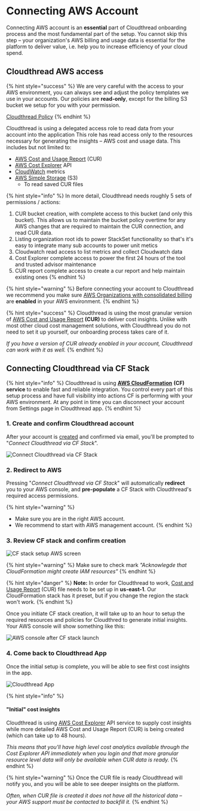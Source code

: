 # Connecting AWS Account

Connecting AWS account is an **essential** part of Cloudthread onboarding process and the most fundamental part of the setup. You cannot skip this step – your organization's AWS billing and usage data is essential for the platform to deliver value, i.e. help you to increase efficiency of your cloud spend.

## Cloudthread AWS access

{% hint style="success" %}
We are very careful with the access to your AWS environment, you can always see and adjust the policy templates we use in your accounts. Our policies are **read-only**, except for the billing S3 bucket we setup for you with your permission.

[Cloudthread Policy](http://s3.us-west-2.amazonaws.com/cloudthread-cfn-resources/stacks/VLiZS1awYio9Hlp2afzh1QKEG4HOV4nAPEEzC5ckHDQ.yaml)
{% endhint %}

Cloudthread is using a delegated access role to read data from your account into the application This role has read access only to the resources necessary for generating the insights – AWS cost and usage data. This includes but not limited to:

* [AWS Cost and Usage Report](https://aws.amazon.com/aws-cost-management/aws-cost-and-usage-reporting/) (CUR)
* [AWS Cost Explorer](https://aws.amazon.com/aws-cost-management/aws-cost-explorer/) API
* [CloudWatch](https://aws.amazon.com/cloudwatch/) metrics
* [AWS Simple Storage](https://aws.amazon.com/s3) (S3)
  * To read saved CUR files

{% hint style="info" %}
In more detail, Cloudthread needs roughly 5 sets of permissions / actions:

1. CUR bucket creation, with complete access to this bucket (and only this bucket). This allows us to maintain the bucket policy overtime for any AWS changes that are required to maintain the CUR connection, and read CUR data.
2. Listing organization root ids to power StackSet functionality so that's it's easy to integrate many sub accounts to power unit metics
3. Cloudwatch read access to list metrics and collect Cloudwatch data
4. Cost Explorer complete access to power the first 24 hours of the tool and trusted advisor maintenance
5. CUR report complete access to create a cur report and help maintain existing ones
{% endhint %}

{% hint style="warning" %}
Before connecting your account to Cloudthread we recommend you make sure [AWS Organizations with consolidated billing](https://aws.amazon.com/organizations/) are **enabled** in your AWS environment.
{% endhint %}

{% hint style="success" %}
Cloudthread is using the most granular version of [AWS Cost and Usage Report](https://aws.amazon.com/aws-cost-management/aws-cost-and-usage-reporting/) **(CUR)** to deliver cost insights. Unlike with most other cloud cost management solutions, with Cloudthread you do not need to set it up yourself, our onboarding process takes care of it.

_If you have a version of CUR already enabled in your account, Cloudthread can work with it as well._
{% endhint %}

## Connecting Cloudthread via CF Stack

{% hint style="info" %}
Cloudthread is using [**AWS CloudFormation**](https://aws.amazon.com/cloudformation/) **(CF)** **service** to enable fast and reliable integration. You control every part of this setup process and have full visibility into actions CF is performing with your AWS environment. At any point in time you can disconnect your account from Settings page in Cloudthread app.
{% endhint %}

### 1. Create and confirm Cloudthread account

After your account is [created](app.cloudthread.io/sign-up/) and confirmed via email, you'll be prompted to "_Connect Cloudthread via CF Stack_".

![Connect Cloudthread via CF Stack](https://archbee-image-uploads.s3.amazonaws.com/c7\_e5ZVbCODT0rr09z9Gx/51jIaOM0EwsLP\_\_rD08MG\_image.png)

### 2. Redirect to AWS

Pressing "_Connect Cloudthread via CF Stack_" will automatically **redirect** you to your AWS console, and **pre-populate** a CF Stack with Cloudthread's required access permissions.

{% hint style="warning" %}
* Make sure you are in the right AWS account.
* We recommend to start with AWS management account.
{% endhint %}

### 3. Review CF stack and confirm creation

![CF stack setup AWS screen](https://archbee-image-uploads.s3.amazonaws.com/c7\_e5ZVbCODT0rr09z9Gx/cpr-c6EyGtNIdzG6Pzk9E\_image.png)

{% hint style="warning" %}
Make sure to check mark _"Acknowlegde that CloudFormation might create IAM resources"_
{% endhint %}

{% hint style="danger" %}
**Note:** In order for Cloudthread to work, [Cost and Usage Report](https://docs.aws.amazon.com/cur/latest/userguide/what-is-cur.html) (CUR) file needs to be set up in **us-east-1**. Our CloudFormation stack has it preset, but if you change the region the stack won't work.
{% endhint %}

Once you initiate CF stack creation, it will take up to an hour to setup the required resources and policies for Cloudthred to generate initial insights. Your AWS console will show something like this:

![AWS console after CF stack launch](https://archbee-image-uploads.s3.amazonaws.com/c7\_e5ZVbCODT0rr09z9Gx/9ZyRUNWNOupFwOa5b55Ey\_image.png)

### 4. Come back to Cloudthread App

Once the initial setup is complete, you will be able to see first cost insights in the app.

![Cloudthread App](https://archbee-image-uploads.s3.amazonaws.com/c7\_e5ZVbCODT0rr09z9Gx/D20Bh-wmsnI\_x-x4ASjtQ\_image.png)

{% hint style="info" %}
#### **"Initial" cost insights**

Cloudthread is using [AWS Cost Explorer](https://aws.amazon.com/aws-cost-management/aws-cost-explorer/) API service to supply cost insights while more detailed AWS Cost and Usage Report (CUR) is being created (which can take up to 48 hours).

_This means that you'll have high level cost analytics available through the Cost Explorer API immediately when you login and that more granular resource level data will only be available when CUR data is ready._
{% endhint %}

{% hint style="warning" %}
Once the CUR file is ready Cloudthread will notify you, and you will be able to see deeper insights on the platform.

_Often, when CUR file is created it does not have all the historical data – your AWS support must be contacted to backfill it._
{% endhint %}
